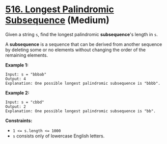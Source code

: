 # [516. Longest Palindromic Subsequence][link] (Medium)

[link]: https://leetcode.com/problems/longest-palindromic-subsequence/

Given a string `s`, find the longest palindromic **subsequence**'s length in `s`.

A **subsequence** is a sequence that can be derived from another sequence by deleting some or no
elements without changing the order of the remaining elements.

**Example 1:**

```
Input: s = "bbbab"
Output: 4
Explanation: One possible longest palindromic subsequence is "bbbb".
```

**Example 2:**

```
Input: s = "cbbd"
Output: 2
Explanation: One possible longest palindromic subsequence is "bb".
```

**Constraints:**

- `1 <= s.length <= 1000`
- `s` consists only of lowercase English letters.

